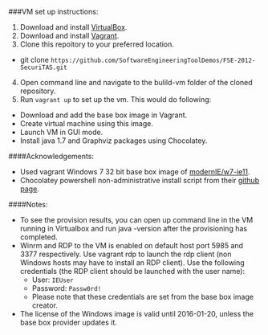 ###VM set up instructions:

1. Download and install [VirtualBox](https://www.virtualbox.org/).
2. Download and install [Vagrant](http://www.vagrantup.com/).
3. Clone this repoitory to your preferred location. 
  * git clone `https://github.com/SoftwareEngineeringToolDemos/FSE-2012-SecuriTAS.git`
4. Open command line and navigate to the bulild-vm folder of the cloned repository.
4. Run `vagrant up` to set up the vm. This would do following:
  * Download and add the base box image in Vagrant.
  * Create virtual machine using this image.
  * Launch VM in GUI mode.
  * Install java 1.7 and Graphviz packages using Chocolatey.

####Acknowledgements:
  * Used vagrant Windows 7 32 bit base box image of [modernIE/w7-ie11](https://vagrantcloud.com/modernIE/boxes/w7-ie11).
  * Chocolatey powershell non-administrative install script from their [github page](https://github.com/chocolatey/choco/wiki/Installation#command-line).

####Notes:
  * To see the provision results, you can open up command line in the VM running in Virtualbox and run java -version after the provisioning has completed.
  * Winrm and RDP to the VM is enabled on default host port 5985 and 3377 respectively. Use vagrant rdp to launch the rdp client (non Windows hosts may have to install an RDP client). Use the following credentials (the RDP client should be launched with the user name):
      * User: `IEUser`
      * Password: `Passw0rd!`
      * Please note that these credentials are set from the base box image creator.
  * The license of the Windows image is valid until 2016-01-20, unless the base box provider updates it.
